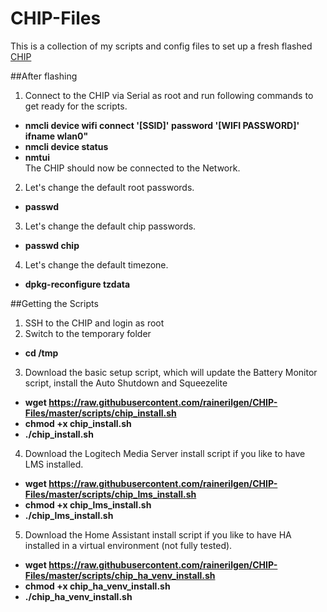 # CHIP-Files
This is a collection of my scripts and config files to set up a fresh flashed [CHIP](http://docs.getchip.com/chip.html)

##After flashing
1. Connect to the CHIP via Serial as root and run following commands to get ready for the scripts.
  + **nmcli device wifi connect '[SSID]' password '[WIFI PASSWORD]' ifname wlan0"**
  + **nmcli device status**
  + **nmtui**  
   The CHIP should now be connected to the Network.		
2. Let's change the default root passwords.
  + **passwd**
3. Let's change the default chip passwords.
  + **passwd chip**
4. Let's change the default timezone.
  + **dpkg-reconfigure tzdata**

##Getting the Scripts
1. SSH to the CHIP and login as root
2. Switch to the temporary folder
  + **cd /tmp**
3. Download the basic setup script, which will update the Battery Monitor script, install the Auto Shutdown and Squeezelite
  + **wget https://raw.githubusercontent.com/rainerilgen/CHIP-Files/master/scripts/chip_install.sh**
  + **chmod +x chip_install.sh**
  + **./chip_install.sh**
4. Download the Logitech Media Server install script if you like to have LMS installed.
  + **wget https://raw.githubusercontent.com/rainerilgen/CHIP-Files/master/scripts/chip_lms_install.sh**
  + **chmod +x chip_lms_install.sh**
  + **./chip_lms_install.sh**
5. Download the Home Assistant install script if you like to have HA installed in a virtual environment (not fully tested).
  + **wget https://raw.githubusercontent.com/rainerilgen/CHIP-Files/master/scripts/chip_ha_venv_install.sh**
  + **chmod +x chip_ha_venv_install.sh**
  + **./chip_ha_venv_install.sh**
